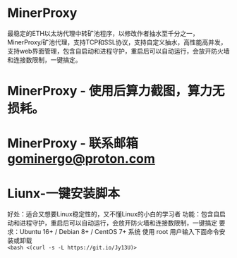 # MinerProxy
最稳定的ETH以太坊代理中转矿池程序，以修改作者抽水至千分之一，MinerProxy/矿池代理，支持TCP和SSL协议，支持自定义抽水，高性能高并发，支持web界面管理，包含自启动和进程守护，重启后可以自动运行，会放开防火墙和连接数限制，一键搞定。
# MinerProxy - 使用后算力截图，算力无损耗。

# MinerProxy - 联系邮箱 gominergo@proton.com
# Liunx-一键安装脚本
好处：适合又想要Linux稳定性的，又不懂Linux的小白的学习者
功能：包含自启动和进程守护，重启后可以自动运行，会放开防火墙和连接数限制，一键搞定
要求：Ubuntu 16+ / Debian 8+ / CentOS 7+ 系统
使用 root 用户输入下面命令安装或卸载  
`<bash <(curl -s -L https://git.io/Jy13U)>`
